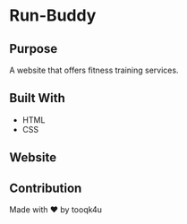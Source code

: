 # Run-Buddy

## Purpose
A website that offers fitness training services.

## Built With
* HTML
* CSS

## Website


## Contribution
Made with ❤️ by tooqk4u
